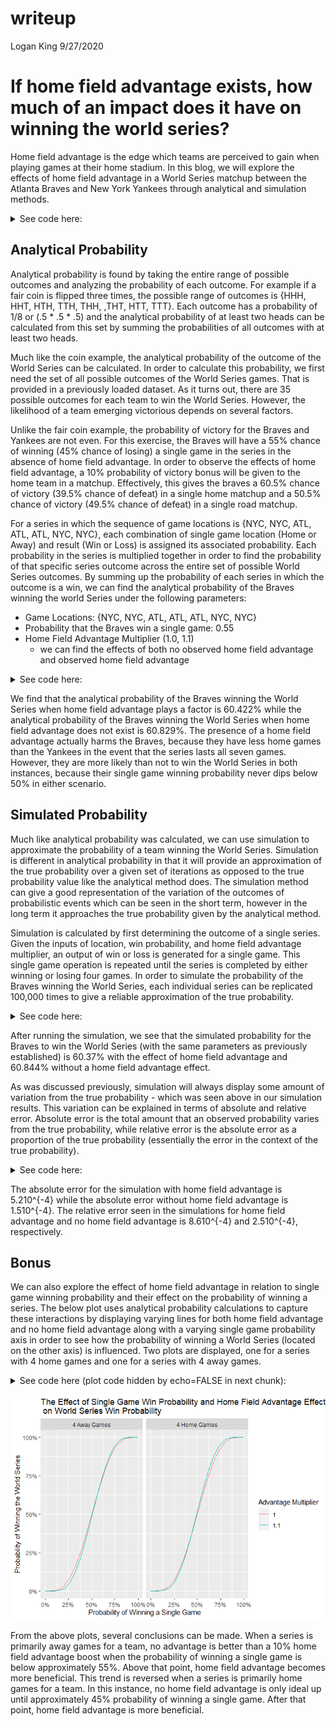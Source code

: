 writeup
================
Logan King
9/27/2020

# If home field advantage exists, how much of an impact does it have on winning the world series?

Home field advantage is the edge which teams are perceived to gain when
playing games at their home stadium. In this blog, we will explore the
effects of home field advantage in a World Series matchup between the
Atlanta Braves and New York Yankees through analytical and simulation
methods.

<details>

<summary>See code here:</summary>

``` r
library(tidyverse)
```

    ## -- Attaching packages ----------------------------------------------------------- tidyverse 1.3.0 --

    ## v ggplot2 3.3.2     v purrr   0.3.4
    ## v tibble  3.0.3     v dplyr   1.0.2
    ## v tidyr   1.1.2     v stringr 1.4.0
    ## v readr   1.3.1     v forcats 0.5.0

    ## -- Conflicts -------------------------------------------------------------- tidyverse_conflicts() --
    ## x dplyr::filter() masks stats::filter()
    ## x dplyr::lag()    masks stats::lag()

``` r
library(data.table)
```

    ## 
    ## Attaching package: 'data.table'

    ## The following objects are masked from 'package:dplyr':
    ## 
    ##     between, first, last

    ## The following object is masked from 'package:purrr':
    ## 
    ##     transpose

``` r
library(ggplot2)
```

``` r
# Get all possible outcomes
apo <- fread("C:/Users/kingl/Desktop/Projects/probability_fall20/probability-and-inference-portfolio-king-logan/assets/all-possible-world-series-outcomes.csv")
```

</details>

## Analytical Probability

Analytical probability is found by taking the entire range of possible
outcomes and analyzing the probability of each outcome. For example if a
fair coin is flipped three times, the possible range of outcomes is
{HHH, HHT, HTH, TTH, THH, ,THT, HTT, TTT}. Each outcome has a
probability of 1/8 or (.5 \* .5 \* .5) and the analytical probability of
at least two heads can be calculated from this set by summing the
probabilities of all outcomes with at least two heads.

Much like the coin example, the analytical probability of the outcome of
the World Series can be calculated. In order to calculate this
probability, we first need the set of all possible outcomes of the World
Series games. That is provided in a previously loaded dataset. As it
turns out, there are 35 possible outcomes for each team to win the World
Series. However, the likelihood of a team emerging victorious depends on
several factors.

Unlike the fair coin example, the probability of victory for the Braves
and Yankees are not even. For this exercise, the Braves will have a 55%
chance of winning (45% chance of losing) a single game in the series in
the absence of home field advantage. In order to observe the effects of
home field advantage, a 10% probability of victory bonus will be given
to the home team in a matchup. Effectively, this gives the braves a
60.5% chance of victory (39.5% chance of defeat) in a single home
matchup and a 50.5% chance of victory (49.5% chance of defeat) in a
single road matchup.

For a series in which the sequence of game locations is {NYC, NYC, ATL,
ATL, ATL, NYC, NYC}, each combination of single game location (Home or
Away) and result (Win or Loss) is assigned its associated probability.
Each probability in the series is multiplied together in order to find
the probability of that specific series outcome across the entire set of
possible World Series outcomes. By summing up the probability of each
series in which the outcome is a win, we can find the analytical
probability of the Braves winning the world Series under the following
parameters:

  - Game Locations: {NYC, NYC, ATL, ATL, ATL, NYC, NYC}
  - Probability that the Braves win a single game: 0.55
  - Home Field Advantage Multiplier (1.0, 1.1)
      - we can find the effects of both no observed home field advantage
        and observed home field advantage

<details>

<summary>See code here:</summary>

``` r
analytical_ws <- function(hfi, pb, adv_mult) {
  pbh <- pb * adv_mult
  pba <- 1 - (1 - pb) * adv_mult
  # Calculate the probability of each possible outcome
  apo[, p := NA_real_] # Initialize new column in apo to store prob
  for(i in 1:nrow(apo)){
    prob_game <- rep(1, 7)
    for(j in 1:7){
      p_win <- ifelse(hfi[j], pbh, pba)
      prob_game[j] <- case_when(
          apo[i,j,with=FALSE] == "W" ~ p_win
        , apo[i,j,with=FALSE] == "L" ~ 1 - p_win
        , TRUE ~ 1
      )
    }
    apo[i, p := prod(prob_game)] # Data.table syntax
  }
  if(apo[, sum(p)] %>% near(1)) {
    return(apo[, sum(p), overall_outcome])
  }
}

analytical_adv <- analytical_ws(hfi = c(0,0,1,1,1,0,0), pb = .55, adv_mult = 1.1)$V1[1]
analytical_no_adv <- analytical_ws(hfi = c(0,0,1,1,1,0,0), pb = .55, adv_mult = 1)$V1[1]
```

</details>

We find that the analytical probability of the Braves winning the World
Series when home field advantage plays a factor is 60.422% while the
analytical probability of the Braves winning the World Series when home
field advantage does not exist is 60.829%. The presence of a home field
advantage actually harms the Braves, because they have less home games
than the Yankees in the event that the series lasts all seven games.
However, they are more likely than not to win the World Series in both
instances, because their single game winning probability never dips
below 50% in either scenario.

## Simulated Probability

Much like analytical probability was calculated, we can use simulation
to approximate the probability of a team winning the World Series.
Simulation is different in analytical probability in that it will
provide an approximation of the true probability over a given set of
iterations as opposed to the true probability value like the analytical
method does. The simulation method can give a good representation of the
variation of the outcomes of probabilistic events which can be seen in
the short term, however in the long term it approaches the true
probability given by the analytical method.

Simulation is calculated by first determining the outcome of a single
series. Given the inputs of location, win probability, and home field
advantage multiplier, an output of win or loss is generated for a single
game. This single game operation is repeated until the series is
completed by either winning or losing four games. In order to simulate
the probability of the Braves winning the World Series, each individual
series can be replicated 100,000 times to give a reliable approximation
of the true probability.

<details>

<summary>See code here:</summary>

``` r
set.seed(100)

simulated_ws <- function(hfi, pb, adv_mult) {
  pbh <- pb * adv_mult
  pba <- 1 - (1 - pb) * adv_mult
  win_count <- 0
  for(i in 1:7) {
    if(hfi[i] == 1){
      p_win <- pbh
    } else {
      p_win <- pba
    }
    game_outcome <- rbinom(1, 1, p_win)
    win_count <- win_count + game_outcome
    if(win_count == 4 | (i - win_count) == 4) break
  }
  return(win_count == 4)
}
```

``` r
sim_outcome_adv <- NA
for(i in 1:100000){
  sim_outcome_adv[i] <- simulated_ws(hfi = c(0,0,1,1,1,0,0), pb = .55, adv_mult = 1.1)
}
simulation_adv <- mean(sim_outcome_adv)

sim_outcome_no <- NA
for(i in 1:100000){
  sim_outcome_no[i] <- simulated_ws(hfi = c(0,0,1,1,1,0,0), pb = .55, adv_mult = 1)
}
simulation_no_adv <- mean(sim_outcome_no)
```

</details>

After running the simulation, we see that the simulated probability for
the Braves to win the World Series (with the same parameters as
previously established) is 60.37% with the effect of home field
advantage and 60.844% without a home field advantage effect.

As was discussed previously, simulation will always display some amount
of variation from the true probability - which was seen above in our
simulation results. This variation can be explained in terms of absolute
and relative error. Absolute error is the total amount that an observed
probability varies from the true probability, while relative error is
the absolute error as a proportion of the true probability (essentially
the error in the context of the true probability).

<details>

<summary>See code here:</summary>

``` r
ae_adv <- abs(simulation_adv-analytical_adv)
ae_no_adv <- abs(simulation_no_adv-analytical_no_adv)

re_adv <- ae_adv/analytical_adv
re_no_adv <- ae_no_adv/analytical_no_adv
```

</details>

The absolute error for the simulation with home field advantage is
5.210^{-4} while the absolute error without home field advantage is
1.510^{-4}. The relative error seen in the simulations for home field
advantage and no home field advantage is 8.610^{-4} and 2.510^{-4},
respectively.

## Bonus

We can also explore the effect of home field advantage in relation to
single game winning probability and their effect on the probability of
winning a series. The below plot uses analytical probability
calculations to capture these interactions by displaying varying lines
for both home field advantage and no home field advantage along with a
varying single game probability axis in order to see how the probability
of winning a World Series (located on the other axis) is influenced. Two
plots are displayed, one for a series with 4 home games and one for a
series with 4 away games.

<details>

<summary>See code here (plot code hidden by echo=FALSE in next
chunk):</summary>

``` r
pb_comparison <- expand.grid(pb = seq(0, 1, by = .02),
                             adv_mult = c(1.0,1.1),
                             ws_win_prob_h = NA_real_,
                             ws_win_prob_a = NA_real_,
                             KEEP.OUT.ATTRS = F)

for(i in 1:nrow(pb_comparison)){
  pb_comparison[i,'ws_win_prob_a'] <- analytical_ws(hfi = c(0,0,1,1,1,0,0), 
                                                    pb = pb_comparison[i,'pb'], 
                                                    adv_mult = pb_comparison[i,'adv_mult'])$V1[1]
  pb_comparison[i,'ws_win_prob_h'] <- analytical_ws(hfi = c(1,1,0,0,0,1,1),
                                                    pb = pb_comparison[i,'pb'],
                                                    adv_mult = pb_comparison[i,'adv_mult'])$V1[1]
}
```

</details>

![](writeup_files/figure-gfm/plot%20for%20bonus%20questions-1.png)<!-- -->

From the above plots, several conclusions can be made. When a series is
primarily away games for a team, no advantage is better than a 10% home
field advantage boost when the probability of winning a single game is
below approximately 55%. Above that point, home field advantage becomes
more beneficial. This trend is reversed when a series is primarily home
games for a team. In this instance, no home field advantage is only
ideal up until approximately 45% probability of winning a single game.
After that point, home field advantage is more beneficial.
